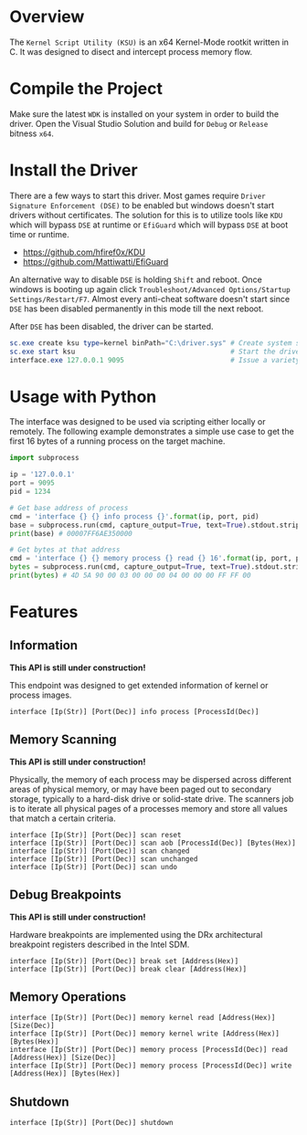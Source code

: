 # Overview

The `Kernel Script Utility (KSU)` is an x64 Kernel-Mode rootkit written in C. It was designed to disect and intercept process memory flow.

# Compile the Project

Make sure the latest `WDK` is installed on your system in order to build the driver. Open the Visual Studio Solution and build for `Debug` or `Release` bitness `x64`.

# Install the Driver

There are a few ways to start this driver. Most games require `Driver Signature Enforcement (DSE)` to be enabled but windows doesn't start drivers without certificates. The solution for this is to utilize tools like `KDU` which will bypass `DSE` at runtime or `EfiGuard` which will bypass `DSE` at boot time or runtime.

 - https://github.com/hfiref0x/KDU
 - https://github.com/Mattiwatti/EfiGuard

An alternative way to disable `DSE` is holding `Shift` and reboot. Once windows is booting up again click `Troubleshoot/Advanced Options/Startup Settings/Restart/F7`. Almost every anti-cheat software doesn't start since `DSE` has been disabled permanently in this mode till the next reboot.

After `DSE` has been disabled, the driver can be started.

```ps1
sc.exe create ksu type=kernel binPath="C:\driver.sys" # Create system service
sc.exe start ksu                                      # Start the driver
interface.exe 127.0.0.1 9095                          # Issue a variety of commands
```

# Usage with Python

The interface was designed to be used via scripting either locally or remotely. The following example demonstrates a simple use case to get the first 16 bytes of a running process on the target machine.

```python
import subprocess

ip = '127.0.0.1'
port = 9095
pid = 1234

# Get base address of process
cmd = 'interface {} {} info process {}'.format(ip, port, pid)
base = subprocess.run(cmd, capture_output=True, text=True).stdout.strip('\n')
print(base) # 00007FF6AE350000

# Get bytes at that address
cmd = 'interface {} {} memory process {} read {} 16'.format(ip, port, pid, base)
bytes = subprocess.run(cmd, capture_output=True, text=True).stdout.strip('\n')
print(bytes) # 4D 5A 90 00 03 00 00 00 04 00 00 00 FF FF 00
```

# Features

## Information

**This API is still under construction!**

This endpoint was designed to get extended information of kernel or process images.

```
interface [Ip(Str)] [Port(Dec)] info process [ProcessId(Dec)]
```

## Memory Scanning

**This API is still under construction!**

Physically, the memory of each process may be dispersed across different areas of physical memory, or may have been paged out to secondary storage, typically to a hard-disk drive or solid-state drive. The scanners job is to iterate all physical pages of a processes memory and store all values that match a certain criteria.

```
interface [Ip(Str)] [Port(Dec)] scan reset
interface [Ip(Str)] [Port(Dec)] scan aob [ProcessId(Dec)] [Bytes(Hex)]
interface [Ip(Str)] [Port(Dec)] scan changed
interface [Ip(Str)] [Port(Dec)] scan unchanged
interface [Ip(Str)] [Port(Dec)] scan undo
```

## Debug Breakpoints

**This API is still under construction!**

Hardware breakpoints are implemented using the DRx architectural breakpoint registers described in the Intel SDM.

```
interface [Ip(Str)] [Port(Dec)] break set [Address(Hex)]
interface [Ip(Str)] [Port(Dec)] break clear [Address(Hex)]
```

## Memory Operations

```
interface [Ip(Str)] [Port(Dec)] memory kernel read [Address(Hex)] [Size(Dec)]
interface [Ip(Str)] [Port(Dec)] memory kernel write [Address(Hex)] [Bytes(Hex)]
interface [Ip(Str)] [Port(Dec)] memory process [ProcessId(Dec)] read [Address(Hex)] [Size(Dec)]
interface [Ip(Str)] [Port(Dec)] memory process [ProcessId(Dec)] write [Address(Hex)] [Bytes(Hex)]
```

## Shutdown

```
interface [Ip(Str)] [Port(Dec)] shutdown
```
